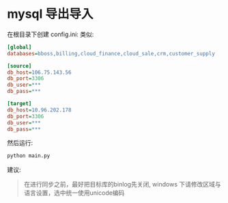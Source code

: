 # mysql 导出导入

在根目录下创建 config.ini:
类似:
```ini
[global]
databases=bboss,billing,cloud_finance,cloud_sale,crm,customer_supply

[source]
db_host=106.75.143.56
db_port=3306
db_user=***
db_pass=***

[target]
db_host=10.96.202.178
db_port=3306
db_user=***
db_pass=***
```
然后运行:
```python
python main.py
```

建议:
> 在进行同步之前，最好把目标库的binlog先关闭, windows 下请修改区域与语言设置，选中统一使用unicode编码